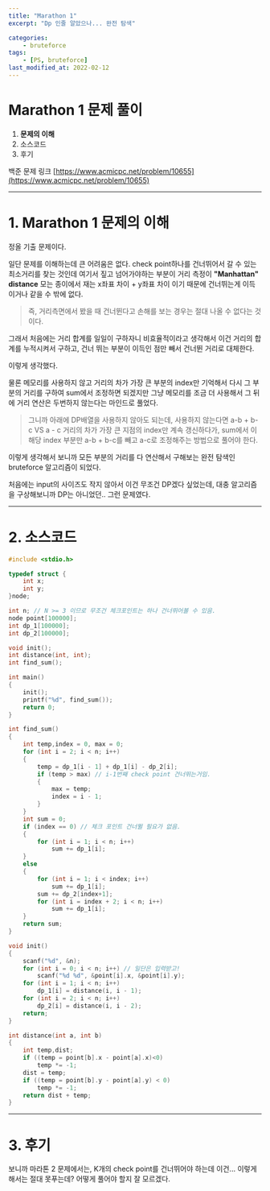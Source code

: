 ```yaml
---
title: "Marathon 1"
excerpt: "Dp 인줄 알았으나... 완전 탐색"

categories:
    - bruteforce
tags:
    - [PS, bruteforce]
last_modified_at: 2022-02-12
---
```

# Marathon 1 문제 풀이
1. **문제의 이해**
2. 소스코드
3. 후기

백준 문제 링크 [https://www.acmicpc.net/problem/10655](https://www.acmicpc.net/problem/10655)


---


# 1. Marathon 1 문제의 이해

정올 기출 문제이다.

일단 문제를 이해하는데 큰 어려움은 없다. check point하나를 건너뛰어서 갈 수 있는 최소거리를 찾는 것인데 여기서 짚고 넘어가야하는 부분이 거리 측정이 **"Manhattan" distance** 모는 종이에서 재는 x좌표 차이 + y좌표 차이 이기 때문에 건너뛰는게 이득이거나 같을 수 밖에 없다.

>즉, 거리측면에서 봤을 때 건너뛴다고 손해를 보는 경우는 절대 나올 수 없다는 것이다.

그래서 처음에는 거리 합계를 일일이 구하자니 비효율적이라고 생각해서 이건 거리의 합계를 누적시켜서 구하고, 건너 뛰는 부분이 이득인 점만 빼서 건너뛴 거리로 대체한다.

이렇게 생각했다.

물론 메모리를 사용하지 않고 거리의 차가 가장 큰 부분의 index만 기억해서 다시 그 부분의 거리를 구하여 sum에서 조정하면 되겠지만 그냥 메모리를 조금 더 사용해서 그 뒤에 거리 연산은 두번하지 않는다는 마인드로 풀었다.

>그니까 아래에 DP배열을 사용하지 않아도 되는데, 사용하지 않는다면 a-b + b-c VS a - c 거리의 차가 가장 큰 지점의 index만 계속 갱신하다가, sum에서 이 해당 index 부분만 a-b + b-c를 빼고 a-c로 조정해주는 방법으로 풀어야 한다.

이렇게 생각해서 보니까 모든 부분의 거리를 다 연산해서 구해보는 완전 탐색인 bruteforce 알고리즘이 되었다.


처음에는 input의 사이즈도 작지 않아서 이건 무조건 DP겠다 싶었는데, 대충 알고리즘을 구상해보니까 DP는 아니었던.. 그런 문제였다.

---

# 2. 소스코드

```c
#include <stdio.h>

typedef struct {
	int x;
	int y;
}node;

int n; // N >= 3 이므로 무조건 체크포인트는 하나 건너뛰어볼 수 있음.
node point[100000]; 
int dp_1[100000];
int dp_2[100000];

void init();
int distance(int, int);
int find_sum();

int main()
{
	init();
	printf("%d", find_sum());
	return 0;
}

int find_sum()
{
	int temp,index = 0, max = 0;
	for (int i = 2; i < n; i++)
	{
		temp = dp_1[i - 1] + dp_1[i] - dp_2[i];
		if (temp > max) // i-1번째 check point 건너뛰는거임.
		{
			max = temp;
			index = i - 1;
		}
	}
	int sum = 0;
	if (index == 0) // 체크 포인트 건너뛸 필요가 없음.
	{
		for (int i = 1; i < n; i++)
			sum += dp_1[i];
	}
	else
	{
		for (int i = 1; i < index; i++)
			sum += dp_1[i];
		sum += dp_2[index+1];
		for (int i = index + 2; i < n; i++)
			sum += dp_1[i];
	}
	return sum;
}

void init()
{
	scanf("%d", &n);
	for (int i = 0; i < n; i++) // 일단은 입력받고!
		scanf("%d %d", &point[i].x, &point[i].y);
	for (int i = 1; i < n; i++)
		dp_1[i] = distance(i, i - 1);
	for (int i = 2; i < n; i++)
		dp_2[i] = distance(i, i - 2);
	return;
}

int distance(int a, int b)
{
	int temp,dist;
	if ((temp = point[b].x - point[a].x)<0)
		temp *= -1;
	dist = temp;
	if ((temp = point[b].y - point[a].y) < 0)
		temp *= -1;
	return dist + temp;
}
```

---

# 3. 후기

보니까 마라톤 2 문제에서는, K개의 check point를 건너뛰어야 하는데 이건... 이렇게 해서는 절대 못푸는데? 어떻게 풀어야 할지 잘 모르겠다.
